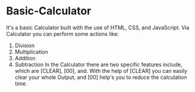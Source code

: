# Basic-Calculator
It's a basic Calculator built with the use of HTML, CSS, and JavaScript.
Via Calculator you can perform some actions like:
1) Division
2) Multiplication
3) Addition
4) Subtraction
In the Calculator there are two specific features include, which are  [CLEAR], [00], and.
With the help of [CLEAR] you can easily clear your whole Output,
and [00] help's you to reduce the calculation time.   
